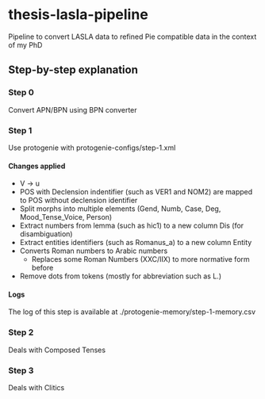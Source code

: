 # thesis-lasla-pipeline

Pipeline to convert LASLA data to refined Pie compatible data in the context of my PhD

## Step-by-step explanation

### Step 0

Convert APN/BPN using BPN converter

### Step 1

Use protogenie with protogenie-configs/step-1.xml

#### Changes applied

- V -> u
- POS with Declension indentifier (such as VER1 and NOM2) are mapped to POS without declension identifier
- Split morphs into multiple elements (Gend, Numb, Case, Deg, Mood_Tense_Voice, Person)
- Extract numbers from lemma (such as hic1) to a new column Dis (for disambiguation)
- Extract entities identifiers (such as Romanus_a) to a new column Entity
- Converts Roman numbers to Arabic numbers
	- Replaces some Roman Numbers (XXC/IIX) to more normative form before
- Remove dots from tokens (mostly for abbreviation such as L.)


#### Logs

The log of this step is available at ./protogenie-memory/step-1-memory.csv

### Step 2

Deals with Composed Tenses

### Step 3

Deals with Clitics